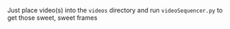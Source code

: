 Just place video(s) into the `videos` directory and run `videoSequencer.py` to get those sweet, sweet frames